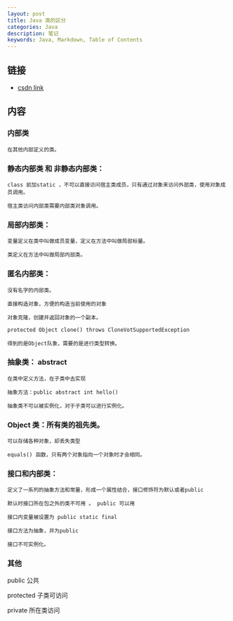 ```yaml
---
layout: post
title: Java 类的区分
categories: Java
description: 笔记
keywords: Java, Markdown, Table of Contents
---
```




## 链接

* [csdn link](http://blog.csdn.net/mengwei2275/article/details/51537918)
## 内容

### 内部类
    在其他内部定义的类。

### 静态内部类 和 非静态内部类：

    class 前加static ，不可以直接访问宿主类成员，只有通过对象来访问外部类，使用对象成员调用。

    宿主类访问内部类需要内部类对象调用。

### 局部内部类：

    变量定义在类中叫做成员变量，定义在方法中叫做局部标量。

    类定义在方法中叫做局部内部类。

### 匿名内部类：

    没有名字的内部类。

    直接构造对象，方便的构造当前使用的对象

    对象克隆，创建并返回对象的一个副本。

    protected Object clone() throws CloneVotSupportedException

    得到的是Object队象，需要的是进行类型转换。

### 抽象类： abstract

    在类中定义方法，在子类中去实现

    抽象方法：public abstract int hello()

    抽象类不可以被实例化，对于子类可以进行实例化。

### Object 类：所有类的祖先类。

    可以存储各种对象，却丢失类型

    equals() 函数，只有两个对象指向一个对象时才会相同。

### 接口和内部类：

    定义了一系列的抽象方法和常量，形成一个属性结合，接口修饰符为默认或者public

    默认时接口所在包之外的类不可用 。 public 可以用

    接口内变量被设置为 public static final

    接口方法为抽象，并为public

    接口不可实例化。
### 其他
public 公共

protected 子类可访问

private 所在类访问